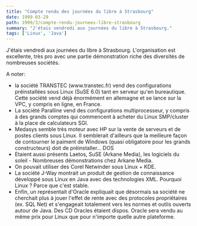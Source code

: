 ```yaml
---
title: "Compte rendu des journées du libre à Strasbourg"
date: 1999-03-29
path: 1999/3/compte-rendu-journees-libre-strasbourg
summary: "J'étais vendredi aux journées du libre à Strasbourg."
tags: ['Linux', 'Java']
---
```


<P>J'étais vendredi aux journées du libre à Strasbourg.
L'organisation est excellente, très pro avec une partie démonstration
riche des diversités de nombreuses sociétés.</P>

<P>A noter:</P>

<UL>

<LI>la société TRANSTEC (www.transtec.fr) vend des configurations
préinstallées sous Linux (SuSE 6.0) tant en serveur qu'en bureautique.
Cette société vend déjà énormément en allemagne et se lance sur la VPC,
y compris en ligne, en France.
<LI>La société Paralline vend des configurations multiprocesseur, y
compris à des grands comptes qui commencent à acheter du Linux
SMP/cluster à la place de calculateurs SGI.
<LI>Medasys semble très moteur avec HP sur la vente de
serveurs et de postes clients sous Linux. Il semblerait d'ailleurs que
la meilleure façon de contourner le paiment de Windows (quasi
obligatoire pour les grands constructeurs) doit de préinstaller... DOS
<LI>Etaient aussi présents Laetos, SuSE (Arkane Media), les logiciels
du soleil - Nombreuses démonstrations chez Arkane Media.
<LI>On pouvait utiliser des Corel Netwinder sous Linux + KDE.
<LI>La société J-Way montrait un produit de gestion de connaissance
développé sous Linux en Java avec des technologies XML. Pourquoi Linux ?
Parce que c'est stable.
<LI>Enfin, un représentait d'Oracle expliquait que désormais sa société ne
cherchait plus à jouer l'effet de rente avec des protocoles propriétaires
(ex. SQL Net) et s'engageait totalement vers les normes et outils ouverts
autour de Java. Des CD Oracles étaient dispos. Oracle sera vendu au même
prix pour Linux que pour n'importe quelle autre plateforme.
</UL>


